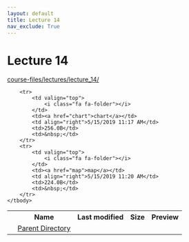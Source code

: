 ```yaml
---
layout: default
title: Lecture 14
nav_exclude: True
---
```


# Lecture 14

[course-files/lectures/lecture_14/](.)

<table class="tbl-files">
    <tbody>
        <tr>
            <th valign="top"></th>
            <th>Name</th>
            <th>Last modified</th>
            <th>Size</th>
            <th>Preview</th>
        </tr>
        <tr>
            <td valign="top">
                <i class="fa fa-folder-open"></i>
            </td>
            <td><a href="../">Parent Directory</a></td>
            <td>&nbsp;</td>
            <td>&nbsp;</td>
            <td>&nbsp;</td>
        </tr>

        <tr>
            <td valign="top">
                <i class="fa fa-folder"></i>
            </td>
            <td><a href="chart">chart</a></td>
            <td align="right">5/15/2019 11:17 AM</td>
            <td>256.0B</td>
            <td>&nbsp;</td>
        </tr>
        <tr>
            <td valign="top">
                <i class="fa fa-folder"></i>
            </td>
            <td><a href="map">map</a></td>
            <td align="right">5/15/2019 11:20 AM</td>
            <td>224.0B</td>
            <td>&nbsp;</td>
        </tr>
    </tbody>
</table>

